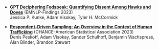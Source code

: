 -  [**GPT Deciphering Fedspeak: Quantifying Dissent Among Hawks and Doves**](https://aclanthology.org/2023.findings-emnlp.434.pdf) (EMNLP-Findings 2023) <br />  Jessica P. Kunke, Adam Visokay, Tyler H. McCormick

-  [**Respondent-Driven Sampling: An Overview in the Context of Human Trafficking**](https://www.tandfonline.com/doi/full/10.1080/09332480.2023.2290949) (CHANCE-American Statistical Association 2023) <br />  Denis Peskoff, Adam Visokay, Sander Schulhoff, Benjamin Wachspress, Alan Blinder, Brandon Stewart


 